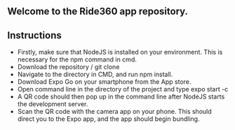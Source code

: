 <h2>Welcome to the Ride360 app repository.</h2> 

<h2>Instructions</h2>
<ul>
<li>Firstly, make sure that NodeJS is installed on your environment. This is necessary for the npm command in cmd.</li>
<li>Download the repository / git clone</li>
<li>Navigate to the directory in CMD, and run npm install.</li>
<li>Download Expo Go on your smartphone from the App store.</li>
<li>Open command line in the directory of the project and type expo start -c</li>
<li>A QR code should then pop up in the command line after NodeJS starts the development server.</li>
<li>Scan the QR code with the camera app on your phone. This should direct you to the Expo app, and the app should begin bundling.</li>
